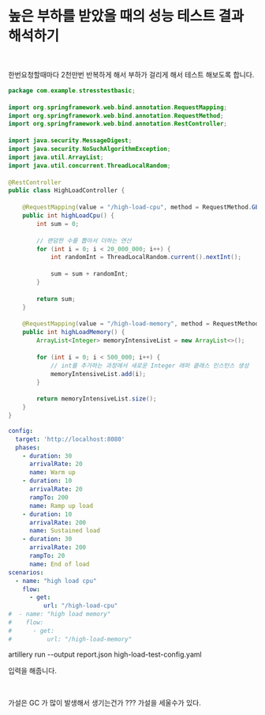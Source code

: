 # 높은 부하를 받았을 때의 성능 테스트 결과 해석하기

<figure><img src="../../../.gitbook/assets/스크린샷 2024-03-01 오후 12.54.56.png" alt=""><figcaption></figcaption></figure>



한번요청할때마다 2천만번 반복하게 해서 부하가 걸리게 해서 테스트 해보도록 합니다.

```java
package com.example.stresstestbasic;

import org.springframework.web.bind.annotation.RequestMapping;
import org.springframework.web.bind.annotation.RequestMethod;
import org.springframework.web.bind.annotation.RestController;

import java.security.MessageDigest;
import java.security.NoSuchAlgorithmException;
import java.util.ArrayList;
import java.util.concurrent.ThreadLocalRandom;

@RestController
public class HighLoadController {

    @RequestMapping(value = "/high-load-cpu", method = RequestMethod.GET)
    public int highLoadCpu() {
        int sum = 0;

        // 랜덤한 수를 뽑아서 더하는 연산
        for (int i = 0; i < 20_000_000; i++) {
            int randomInt = ThreadLocalRandom.current().nextInt();

            sum = sum + randomInt;
        }

        return sum;
    }

    @RequestMapping(value = "/high-load-memory", method = RequestMethod.GET)
    public int highLoadMemory() {
        ArrayList<Integer> memoryIntensiveList = new ArrayList<>();
        
        for (int i = 0; i < 500_000; i++) {
            // int를 추가하는 과정에서 새로운 Integer 래퍼 클래스 인스턴스 생성
            memoryIntensiveList.add(i);
        }

        return memoryIntensiveList.size();
    }
}

```

```yaml
config:
  target: 'http://localhost:8080'
  phases:
    - duration: 30
      arrivalRate: 20
      name: Warm up
    - duration: 10
      arrivalRate: 20
      rampTo: 200
      name: Ramp up load
    - duration: 10
      arrivalRate: 200
      name: Sustained load
    - duration: 30
      arrivalRate: 200
      rampTo: 20
      name: End of load
scenarios:
  - name: "high load cpu"
    flow:
      - get:
          url: "/high-load-cpu"
#  - name: "high load memory"
#    flow:
#      - get:
#          url: "/high-load-memory"
```



artillery run --output report.json high-load-test-config.yaml

입력을 해줍니다.



<figure><img src="../../../.gitbook/assets/스크린샷 2024-03-01 오후 3.04.16.png" alt=""><figcaption></figcaption></figure>

가설은 GC 가 많이 발생해서 생기는건가 ??? 가설을 세울수가 있다.

